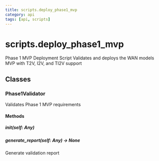 ```yaml
---
title: scripts.deploy_phase1_mvp
category: api
tags: [api, scripts]
---
```


# scripts.deploy_phase1_mvp

Phase 1 MVP Deployment Script
Validates and deploys the WAN models MVP with T2V, I2V, and TI2V support

## Classes

### Phase1Validator

Validates Phase 1 MVP requirements

#### Methods

##### __init__(self: Any)



##### generate_report(self: Any) -> None

Generate validation report

